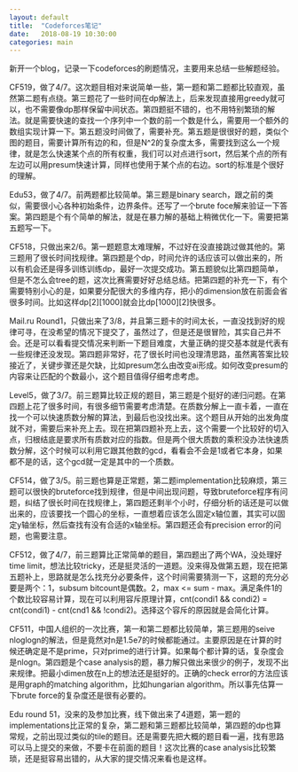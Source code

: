 ```yaml
---
layout: default
title:  "Codeforces笔记"
date:   2018-08-19 10:30:00
categories: main
---
```


新开一个blog，记录一下codeforces的刷题情况，主要用来总结一些解题经验。

CF519，做了4/7。这次题目相对来说简单一些，第一题和第二题都比较直观，虽然第二题有点绕。第三题花了一些时间在dp解法上，后来发现直接用greedy就可以，也不需要像dp那样保留中间状态。第四题挺不错的，也不用特别繁琐的解法。就是需要快速的查找一个序列中一个数的前一个数是什么，需要用一个额外的数组实现计算一下。第五题没时间做了，需要补充。第五题是很很好的题，类似个图的题目，需要计算所有边的和，但是N^2的复杂度太多，需要找到这么一个规律，就是怎么快速某个点的所有权重，我们可以对点进行sort，然后某个点的所有左边可以用presum快速计算，同样也使用于某个点的右边。sort的标准是个很好的理解。

Edu53，做了4/7。前两题都比较简单。第三题是binary search，跟之前的类似，需要很小心各种初始条件，边界条件。还写了一个brute foce解来验证一下答案。第四题是个有个简单的解法，就是在暴力解的基础上稍微优化一下。需要把第五题写一下。

CF518，只做出来2/6。第一题题意太难理解，不过好在没直接跳过做其他的。第三题用了很长时间找规律。第四题是个dp，时间允许的话应该可以做出来的，所以有机会还是得多训练训练dp，最好一次提交成功。第五题貌似比第四题简单，但是不怎么会tree的题，这次比赛需要好好总结总结。把第四题的补充一下，有个需要特别小心的是，如果要分配很大的多维内存，把小的dimension放在前面会省很多时间。比如这样dp[2][1000]就会比dp[1000][2]快很多。

Mail.ru Round1，只做出来了3/8，并且第三题卡的时间太长，一直没找到好的规律可寻，在没希望的情况下提交了，虽然过了，但是还是很冒险，其实自己并不会。还是可以看看提交情况来判断一下题目难度，大量正确的提交基本就是代表有一些规律还没发现。第四题非常好，花了很长时间也没理清思路，虽然离答案比较接近了，关键步骤还是欠缺，比如presum怎么由改变ai形成。如何改变presum的内容来让匹配的个数最小，这个题目值得仔细考虑考虑。

Level5，做了3/7。前三题算比较正规的题目，第三题是个挺好的递归问题。在第四题上花了很多时间，有很多细节需要考虑清楚。在质数分解上一直卡着，一直在找一个可以快速质数分解的算法，到最后也没找出来。这个题目从开始的出发角度就不对，需要后来补充上去。现在把第四题补充上去，这个需要一个比较好的切入点，归根结底是要求所有质数对应的指数。但是两个很大质数的乘积没办法快速质数分解，这个时候可以利用它跟其他数的gcd，看看会不会是1或者它本身，如果都不是的话，这个gcd就一定是其中的一个质数。

CF514，做了3/5。前三题也算是正常题，第二题implementation比较麻烦，第三题可以很快的bruteforce找到规律，但是中间出现问题，导致bruteforce程序有问题，纠结了很长时间在找规律上，第四题还剩半个小时，仔细分析的话还是可以做出来的，应该要找一个圆心的坐标，一直想着应该怎么固定x轴位置，其实可以固定y轴坐标，然后查找有没有合适的x轴坐标。第四题还会有precision error的问题，也需要注意。

CF512，做了4/7，前三题算比正常简单的题目，第四题出了两个WA，没处理好time limit，想法比较tricky，还是挺灵活的一道题。没来得及做第五题，现在把第五题补上，思路就是怎么找充分必要条件，这个时间需要猜测一下，这题的充分必要是两个：1，subsum bitcount是偶数。2，max <= sum - max。满足条件1的个数比较容易计算，现在可以利用容斥原理计算，cnt(condi1 && condi2) = cnt(condi1) - cnt(cnd1 && !condi2)。选择这个容斥的原因就是会简化计算。

CF511，中国人组织的一次比赛，第一和第二题都比较简单，第三题用的seive nloglogn的解法，但是竟然对n是1.5e7的时候都能通过。主要原因是在计算的时候还确定是不是prime，只对prime的进行计算。如果每个都计算的话，复杂度会是nlogn。第四题是个case analysis的题，暴力解只做出来很少的例子，发现不出来规律。把最小dimen放在n上的想法还是挺好的。正确的check error的方法应该是用graph的matching algorithm，比如hungarian algorithm。所以事先估算一下brute force的复杂度还是很有必要的。

Edu round 51，没来的及参加比赛，线下做出来了4道题，第一题的implementations比正常的复杂，第二题和第三题都比较简单，第四题的dp也算常规，之前出现过类似的tile的题目。还是需要先把大概的题目看一遍，找有思路可以马上提交的来做，不要卡在前面的题目！这次比赛的case analysis比较繁琐，还是挺容易出错的，从大家的提交情况来看也是这样。

[jekyll-gh]: https://github.com/mojombo/jekyll
[jekyll]:    http://jekyllrb.com